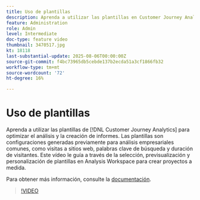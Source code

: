 ```yaml
---
title: Uso de plantillas
description: Aprenda a utilizar las plantillas en Customer Journey Analytics para optimizar el análisis y la creación de informes.
feature: Administration
role: Admin
level: Intermediate
doc-type: feature video
thumbnail: 3470517.jpg
kt: 18118
last-substantial-update: 2025-08-06T00:00:00Z
source-git-commit: f4bc73965db5cebde137b2ecda51a3cf1866fb32
workflow-type: tm+mt
source-wordcount: '72'
ht-degree: 16%

---
```


# Uso de plantillas

Aprenda a utilizar las plantillas de [!DNL Customer Journey Analytics] para optimizar el análisis y la creación de informes. Las plantillas son configuraciones generadas previamente para análisis empresariales comunes, como visitas a sitios web, palabras clave de búsqueda y duración de visitantes. Este vídeo le guía a través de la selección, previsualización y personalización de plantillas en Analysis Workspace para crear proyectos a medida.

Para obtener más información, consulte la [documentación](https://experienceleague.adobe.com/es/docs/analytics-platform/using/cja-workspace/templates/use-templates).

>[!VIDEO](https://video.tv.adobe.com/v/3470532/?learn=on&captions=spa)
